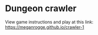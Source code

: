 # Dungeon crawler

View game instructions and play at this link: https://meganrogge.github.io/crawler-1

